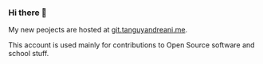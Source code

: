 ### Hi there 👋

My new peojects are hosted at [git.tanguyandreani.me](git.tanguyandreani.me/TanguyAndreani).

This account is used mainly for contributions to Open Source software and school stuff.
